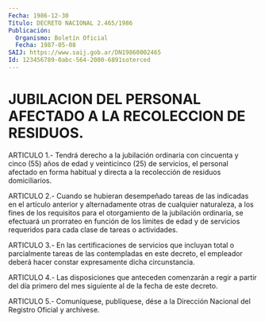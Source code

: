 ```yaml
---
Fecha: 1986-12-30
Título: DECRETO NACIONAL 2.465/1986
Publicación:
  Organismo: Boletín Oficial
  Fecha: 1987-05-08
SAIJ: https://www.saij.gob.ar/DN19860002465
Id: 123456789-0abc-564-2000-6891soterced
---
```

# JUBILACION DEL PERSONAL AFECTADO A LA RECOLECCION DE RESIDUOS.

<a id="1"></a>
ARTICULO 1.- Tendrá derecho a la jubilación ordinaria con cincuenta y cinco (55) años de edad y veinticinco (25) de servicios, el personal afectado en forma habitual y directa a la recolección de residuos domiciliarios.

<a id="2"></a>
ARTICULO 2.- Cuando se hubieran desempeñado tareas de las indicadas en el artículo anterior y alternadamente otras de cualquier naturaleza, a los fines de los requisitos para el otorgamiento de la jubilación ordinaria, se efectuará un prorrateo en función de los límites de edad y de servicios requeridos para cada clase de tareas o actividades.

<a id="3"></a>
ARTICULO 3.- En las certificaciones de servicios que incluyan total o parcialmente tareas de las contempladas en este decreto, el empleador deberá hacer constar expresamente dicha circunstancia.

<a id="4"></a>
ARTICULO 4.- Las disposiciones que anteceden comenzarán a regir a partir del día primero del mes siguiente al de la fecha de este decreto.

<a id="5"></a>
ARTICULO 5.- Comuníquese, publíquese, dése a la Dirección Nacional del Registro Oficial y archívese.